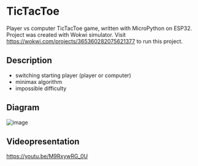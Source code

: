# TicTacToe
Player vs computer TicTacToe game, written with MicroPython on ESP32. Project was created with Wokwi simulator. Visit https://wokwi.com/projects/365360282075621377 to run this project.
## Description
- switching starting player (player or computer)
- minimax algorithm
- impossible difficulty
## Diagram
![image](https://github.com/KlaudiuszSoltysik/TicTacToe-py/assets/109976941/ff056da1-5146-4080-87f5-45eed479bb44)
## Videopresentation
https://youtu.be/M9RxywRG_0U
